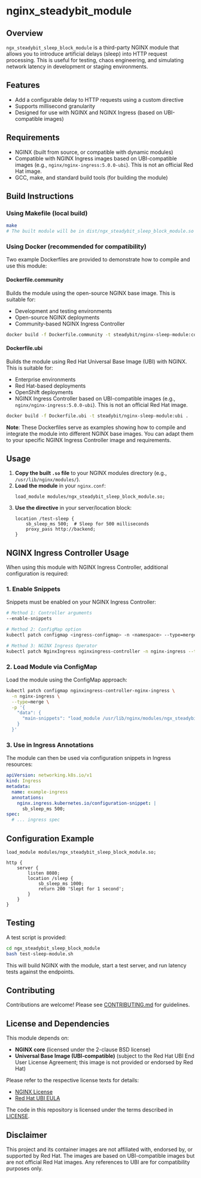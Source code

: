 # nginx_steadybit_module

## Overview

`ngx_steadybit_sleep_block_module` is a third-party NGINX module that allows you to introduce artificial delays (sleep) into HTTP request processing. This is useful for testing, chaos engineering, and simulating network latency in development or staging environments.

## Features
- Add a configurable delay to HTTP requests using a custom directive
- Supports millisecond granularity
- Designed for use with NGINX and NGINX Ingress (based on UBI-compatible images)

## Requirements
- NGINX (built from source, or compatible with dynamic modules)
- Compatible with NGINX Ingress images based on UBI-compatible images (e.g., `nginx/nginx-ingress:5.0.0-ubi`). This is not an official Red Hat image.
- GCC, make, and standard build tools (for building the module)

## Build Instructions

### Using Makefile (local build)
```sh
make
# The built module will be in dist/ngx_steadybit_sleep_block_module.so
```

### Using Docker (recommended for compatibility)

Two example Dockerfiles are provided to demonstrate how to compile and use this module:

#### Dockerfile.community
Builds the module using the open-source NGINX base image. This is suitable for:
- Development and testing environments
- Open-source NGINX deployments
- Community-based NGINX Ingress Controller

```sh
docker build -f Dockerfile.community -t steadybit/nginx-sleep-module:community .
```

#### Dockerfile.ubi
Builds the module using Red Hat Universal Base Image (UBI) with NGINX. This is suitable for:
- Enterprise environments
- Red Hat-based deployments
- OpenShift deployments
- NGINX Ingress Controller based on UBI-compatible images (e.g., `nginx/nginx-ingress:5.0.0-ubi`). This is not an official Red Hat image.

```sh
docker build -f Dockerfile.ubi -t steadybit/nginx-sleep-module:ubi .
```

**Note**: These Dockerfiles serve as examples showing how to compile and integrate the module into different NGINX base images. You can adapt them to your specific NGINX Ingress Controller image and requirements.

## Usage

1. **Copy the built `.so` file** to your NGINX modules directory (e.g., `/usr/lib/nginx/modules/`).
2. **Load the module** in your `nginx.conf`:
   ```nginx
   load_module modules/ngx_steadybit_sleep_block_module.so;
   ```
3. **Use the directive** in your server/location block:
   ```nginx
   location /test-sleep {
       sb_sleep_ms 500;  # Sleep for 500 milliseconds
       proxy_pass http://backend;
   }
   ```

## NGINX Ingress Controller Usage

When using this module with NGINX Ingress Controller, additional configuration is required:

### 1. Enable Snippets
Snippets must be enabled on your NGINX Ingress Controller:
```bash
# Method 1: Controller arguments
--enable-snippets

# Method 2: ConfigMap option
kubectl patch configmap <ingress-configmap> -n <namespace> --type=merge -p '{"data":{"enable-snippets":"true"}}'

# Method 3: NGINX Ingress Operator
kubectl patch NginxIngress nginxingress-controller -n nginx-ingress --type=merge -p '{"spec":{"controller":{"enableSnippets":true}}}'
```

### 2. Load Module via ConfigMap
Load the module using the ConfigMap approach:
```bash
kubectl patch configmap nginxingress-controller-nginx-ingress \
  -n nginx-ingress \
  --type=merge \
  -p '{
    "data": {
      "main-snippets": "load_module /usr/lib/nginx/modules/ngx_steadybit_sleep_block_module.so;"
    }
  }'
```

### 3. Use in Ingress Annotations
The module can then be used via configuration snippets in Ingress resources:
```yaml
apiVersion: networking.k8s.io/v1
kind: Ingress
metadata:
  name: example-ingress
  annotations:
    nginx.ingress.kubernetes.io/configuration-snippet: |
      sb_sleep_ms 500;
spec:
  # ... ingress spec
```

## Configuration Example
```nginx
load_module modules/ngx_steadybit_sleep_block_module.so;

http {
    server {
        listen 8080;
        location /sleep {
            sb_sleep_ms 1000;
            return 200 'Slept for 1 second';
        }
    }
}
```

## Testing

A test script is provided:
```sh
cd ngx_steadybit_sleep_block_module
bash test-sleep-module.sh
```
This will build NGINX with the module, start a test server, and run latency tests against the endpoints.

## Contributing

Contributions are welcome! Please see [CONTRIBUTING.md](CONTRIBUTING.md) for guidelines.

## License and Dependencies

This module depends on:
- **NGINX core** (licensed under the 2-clause BSD license)
- **Universal Base Image (UBI-compatible)** (subject to the Red Hat UBI End User License Agreement; this image is not provided or endorsed by Red Hat)

Please refer to the respective license texts for details:
- [NGINX License](https://www.nginx.com/resources/legal)
- [Red Hat UBI EULA](https://www.redhat.com/en/about/red-hat-end-user-license-agreements#UBI)

The code in this repository is licensed under the terms described in [LICENSE](LICENSE).

## Disclaimer

This project and its container images are not affiliated with, endorsed by, or supported by Red Hat. The images are based on UBI-compatible images but are not official Red Hat images. Any references to UBI are for compatibility purposes only.